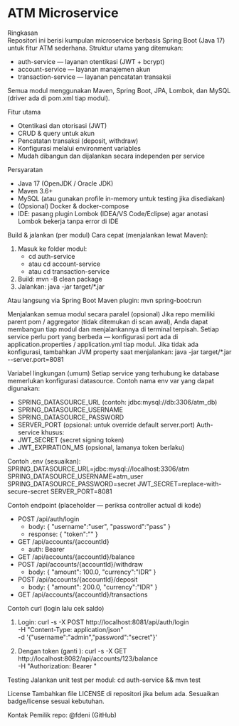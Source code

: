 # ATM Microservice

Ringkasan  
Repositori ini berisi kumpulan microservice berbasis Spring Boot (Java 17) untuk fitur ATM sederhana. Struktur utama yang ditemukan:
- auth-service — layanan otentikasi (JWT + bcrypt)
- account-service — layanan manajemen akun
- transaction-service — layanan pencatatan transaksi

Semua modul menggunakan Maven, Spring Boot, JPA, Lombok, dan MySQL (driver ada di pom.xml tiap modul).

Fitur utama
- Otentikasi dan otorisasi (JWT)
- CRUD & query untuk akun
- Pencatatan transaksi (deposit, withdraw)
- Konfigurasi melalui environment variables
- Mudah dibangun dan dijalankan secara independen per service

Persyaratan
- Java 17 (OpenJDK / Oracle JDK)
- Maven 3.6+
- MySQL (atau gunakan profile in-memory untuk testing jika disediakan)
- (Opsional) Docker & docker-compose
- IDE: pasang plugin Lombok (IDEA/VS Code/Eclipse) agar anotasi Lombok bekerja tanpa error di IDE

Build & jalankan (per modul)
Cara cepat (menjalankan lewat Maven):
1. Masuk ke folder modul:
    - cd auth-service
    - atau cd account-service
    - atau cd transaction-service
2. Build:
   mvn -B clean package
3. Jalankan:
   java -jar target/*.jar

Atau langsung via Spring Boot Maven plugin:
mvn spring-boot:run

Menjalankan semua modul secara paralel (opsional)
Jika repo memiliki parent pom / aggregator (tidak ditemukan di scan awal), Anda dapat membangun tiap modul dan menjalankannya di terminal terpisah. Setiap service perlu port yang berbeda — konfigurasi port ada di application.properties / application.yml tiap modul. Jika tidak ada konfigurasi, tambahkan JVM property saat menjalankan:
java -jar target/*.jar --server.port=8081

Variabel lingkungan (umum)
Setiap service yang terhubung ke database memerlukan konfigurasi datasource. Contoh nama env var yang dapat digunakan:
- SPRING_DATASOURCE_URL (contoh: jdbc:mysql://db:3306/atm_db)
- SPRING_DATASOURCE_USERNAME
- SPRING_DATASOURCE_PASSWORD
- SERVER_PORT (opsional: untuk override default server.port)
  Auth-service khusus:
- JWT_SECRET (secret signing token)
- JWT_EXPIRATION_MS (opsional, lamanya token berlaku)

Contoh .env (sesuaikan):
SPRING_DATASOURCE_URL=jdbc:mysql://localhost:3306/atm
SPRING_DATASOURCE_USERNAME=atm_user
SPRING_DATASOURCE_PASSWORD=secret
JWT_SECRET=replace-with-secure-secret
SERVER_PORT=8081

Contoh endpoint (placeholder — periksa controller actual di kode)
- POST /api/auth/login
    - body: { "username":"user", "password":"pass" }
    - response: { "token":"<jwt>" }
- GET /api/accounts/{accountId}
    - auth: Bearer <token>
- GET /api/accounts/{accountId}/balance
- POST /api/accounts/{accountId}/withdraw
    - body: { "amount": 100.0, "currency":"IDR" }
- POST /api/accounts/{accountId}/deposit
    - body: { "amount": 200.0, "currency":"IDR" }
- GET /api/accounts/{accountId}/transactions

Contoh curl (login lalu cek saldo)
1) Login:
   curl -s -X POST http://localhost:8081/api/auth/login \
   -H "Content-Type: application/json" \
   -d '{"username":"admin","password":"secret"}'

2) Dengan token (ganti <TOKEN>):
   curl -s -X GET http://localhost:8082/api/accounts/123/balance \
   -H "Authorization: Bearer <TOKEN>"

Testing
Jalankan unit test per modul:
cd auth-service && mvn test

License
Tambahkan file LICENSE di repositori jika belum ada. Sesuaikan badge/license sesuai kebutuhan.

Kontak
Pemilik repo: @fdeni (GitHub)

